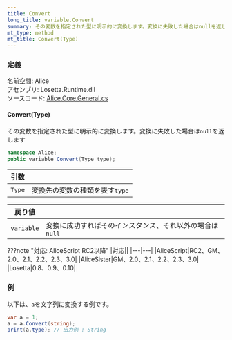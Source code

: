 ```yaml
---
title: Convert
long_title: variable.Convert
summary: その変数を指定された型に明示的に変換します。変換に失敗した場合はnullを返します。
mt_type: method
mt_title: Convert(Type)
---
```


### 定義
名前空間: Alice<br/>
アセンブリ: Losetta.Runtime.dll<br/>
ソースコード: [Alice.Core.General.cs](https://github.com/WSOFT-Project/Losetta/blob/master/Losetta.Runtime/Core/Extension/Alice.Core.General.cs)

#### Convert(Type)

その変数を指定された型に明示的に変換します。変換に失敗した場合は`null`を返します

```cs title="AliceScript"
namespace Alice;
public variable Convert(Type type);
```

|引数| |
|-|-|
|`Type`| 変換先の変数の種類を表す`type`|

|戻り値| |
|-|-|
|`variable`| 変換に成功すればそのインスタンス、それ以外の場合は`null`|

???note "対応: AliceScript RC2以降"
    |対応||
    |---|---|
    |AliceScript|RC2、GM、2.0、2.1、2.2、2.3、3.0|
    |AliceSister|GM、2.0、2.1、2.2、2.3、3.0|
    |Losetta|0.8、0.9、0.10|

### 例
以下は、`a`を文字列に変換する例です。

```cs title="AliceScript"
var a = 1;
a = a.Convert(string);
print(a.type); // 出力例 : String
```
